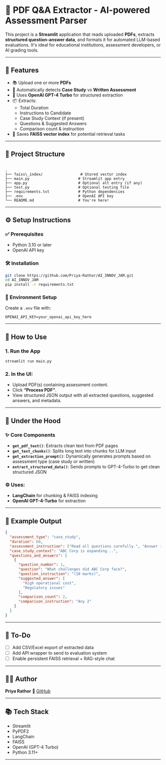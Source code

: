 
# 📄 PDF Q&A Extractor - AI-powered Assessment Parser

This project is a **Streamlit** application that reads uploaded **PDFs**, extracts **structured question-answer data**, and formats it for automated LLM-based evaluations. It's ideal for educational institutions, assessment developers, or AI grading tools.

---

## 🚀 Features

- 📚 Upload one or more **PDFs**
- 🤖 Automatically detects **Case Study** vs **Written Assessment**
- 🧠 Uses **OpenAI GPT-4 Turbo** for structured extraction
- 📦 Extracts:
  - Total Duration
  - Instructions to Candidate
  - Case Study Context (if present)
  - Questions & Suggested Answers
  - Comparison count & instruction
- 🧩 Saves **FAISS vector index** for potential retrieval tasks

---

## 📁 Project Structure

```

.
├── faiss\_index/                 # Stored vector index
├── main.py                      # Streamlit app entry
├── app.py                       # Optional alt entry (if any)
├── test.py                      # Optional testing file
├── requirements.txt             # Python dependencies
├── .env                         # OpenAI API key
└── README.md                    # You're here!

````

---

## ⚙️ Setup Instructions

### ✅ Prerequisites
- Python 3.10 or later
- OpenAI API key

### 🛠 Installation

```bash
git clone https://github.com/Priya-Rathor/AI_INNOV_JAM.git
cd AI_INNOV_JAM
pip install -r requirements.txt
````

### 🔐 Environment Setup

Create a `.env` file with:

```env
OPENAI_API_KEY=your_openai_api_key_here
```

---

## 🧪 How to Use

### 1. Run the App

```bash
streamlit run main.py
```

### 2. In the UI:

* Upload PDF(s) containing assessment content.
* Click **“Process PDF”**.
* View structured JSON output with all extracted questions, suggested answers, and metadata.

---

## 🧠 Under the Hood

### ✨ Core Components

* **`get_pdf_text()`**: Extracts clean text from PDF pages
* **`get_text_chunks()`**: Splits long text into chunks for LLM input
* **`get_extraction_prompt()`**: Dynamically generates prompts based on assessment type (case study or written)
* **`extract_structured_data()`**: Sends prompts to GPT-4-Turbo to get clean structured JSON

### ⚙️ Uses:

* **LangChain** for chunking & FAISS indexing
* **OpenAI GPT-4-Turbo** for extraction

---

## 📄 Example Output

```json
{
  "assessment_type": "case_study",
  "duration": 60,
  "assessment_instruction": ["Read all questions carefully.", "Answer in your own words."],
  "case_study_context": "ABC Corp is expanding...",
  "questions_and_answers": [
    {
      "question_number": 1,
      "question": "What challenges did ABC Corp face?",
      "question_instruction": "(10 marks)",
      "suggested_answer": [
        "High operational cost",
        "Regulatory issues"
      ],
      "comparison_count": 2,
      "comparison_instruction": "Any 2"
    }
  ]
}
```

---

## 📌 To-Do

* [ ] Add CSV/Excel export of extracted data
* [ ] Add API wrapper to send to evaluation system
* [ ] Enable persistent FAISS retrieval + RAG-style chat

---

## 👩‍💻 Author

**Priya Rathor**
🔗 [GitHub](https://github.com/Priya-Rathor)

---

## 📚 Tech Stack

* Streamlit
* PyPDF2
* LangChain
* FAISS
* OpenAI (GPT-4 Turbo)
* Python 3.11+

---


